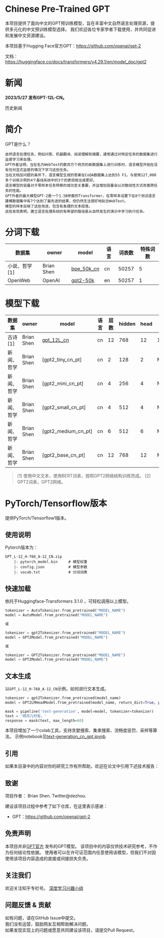 # Chinese Pre-Trained GPT

本项目提供了面向中文的GPT预训练模型，旨在丰富中文自然语言处理资源，提供多元化的中文预训练模型选择。 我们欢迎各位专家学者下载使用，并共同促进和发展中文资源建设。

本项目基于Hugging Face官方GPT：https://github.com/openai/gpt-2

文档：https://huggingface.co/docs/transformers/v4.29.1/en/model_doc/gpt2

# 新闻

**2023/5/27 发布GPT-12L-CN。**

历史新闻

# 简介

GPT是什么？  
```text
自然语言处理任务，例如问答、机器翻译、阅读理解和摘要，通常通过对特定任务的数据集进行监督学习来处理。
GPT作者证明，当在名为WebText的数百万个网页的新数据集上进行训练时，语言模型开始在没有任何显式监督的情况下学习这些任务。
当在文档加问题的条件下，语言模型生成的答案在CoQA数据集上达到55 F1，与使用127,000多个训练示例的4个基线系统中的3个的表现相当或更好。
语言模型的容量对于零样本任务转移的成功至关重要，并且增加容量会以对数线性方式改善跨任务的性能。
GPT作者的最大模型GPT-2是一个1.5B参数的Transformer，在零样本设置下在8个测试语言建模数据集中有7个达到了最先进的结果，但仍然无法很好地拟合WebText。
模型的样本反映了这些改进，包含有条理的文本段落。
这些发现表明，建立语言处理系统的有希望的路径是从自然发生的演示中学习执行任务。
```
# 分词下载

| 数据集       | owner       | model        | 语言 | 词表数| 特殊词数|
|-----------|-------------|--------------|----|-----|----|
| 小说、哲学[1]  | Brian Shen  | [bpe_50k_cn] | cn |50257| 5|
| OpenWeb   | OpenAI      | [gpt2-50k]   | en | 50257| 1|


[bpe_50k_cn]: https://transformers-models.obs.cn-north-4.myhuaweicloud.com/gpt/tokenizer/bpe_50k_cn.zip
[gpt2-50k]: https://transformers-models.obs.cn-north-4.myhuaweicloud.com/gpt/tokenizer/gpt2-50k.zip

# 模型下载

| 数据集   | owner      | model                | 语言    | 层数 | hidden | head | 参数量    |
|-------|------------|----------------------|-------|----|--------|------|--------|
| 古诗[1] | Brian Shen | [gpt_12L_cn]         | cn    | 12 | 768    | 12   | 102.0M |
| 新闻、哲学 | Brian Shen | [gpt2_tiny_cn_pt]    | cn     | 2  | 128    | 2    | M |
| 新闻、哲学 | Brian Shen | [gpt2_mini_cn_pt]    | cn     | 4  | 256    | 4    | M |
| 新闻、哲学 | Brian Shen | [gpt2_small_cn_pt]   | cn     | 4  | 512    | 4    | M |
| 新闻、哲学 | Brian Shen | [gpt2_medium_cn_pt]  | cn     | 6  | 512    | 6    | M |
| 新闻、哲学 | Brian Shen | [gpt2_base_cn_pt]    | cn     | 12 | 768    | 12   | M |

[gpt_12L_cn]: https://transformers-models.obs.cn-north-4.myhuaweicloud.com/gpt/cn/pretrain/gpt2_L-12_H-768_A-12_CN.zip

> [1] 使用中文文本，使用BERT词表，按照GPT2网络结构训练而成。
> [2] GPT2词表，GPT2网络。

# PyTorch/Tensorflow版本
提供PyTorch/Tensorflow1版本。

## 使用说明
Pytorch版本为：

```
GPT_L-12_H-768_A-12_CN.zip
    |- pytorch_model.bin     # 模型权重
    |- config.json           # 模型参数
    |- vocab.txt             # 分词词表
```

## 快速加载
依托于Huggingface-Transformers 3.1.0 ，可轻松调用以上模型。
```python
tokenizer = AutoTokenizer.from_pretrained("MODEL_NAME")
model = AutoModel.from_pretrained("MODEL_NAME")

或

tokenizer = gpt2Tokenizer.from_pretrained("MODEL_NAME")
model = GPT2Model.from_pretrained("MODEL_NAME")

或

tokenizer = GPT2Tokenizer.from_pretrained("MODEL_NAME")
model = GPT2Model.from_pretrained("MODEL_NAME")
```

## 文本生成

以`GPT_L-12_H-768_A-12_CN`示例，如何进行文本生成。

```python
tokenizer = gpt2Tokenizer.from_pretrained(model_name)
model = GPT2LMHeadModel.from_pretrained(model_name, return_dict=True, pad_token_id=0)

mask = pipeline('text-generation', model=model, tokenizer=tokenizer)
text = '明月几时有，'
response = mask(text, max_length=60)
```

本项目增加了一个colab工具，支持贪婪搜索、集束搜索、流畅度惩罚、采样等算法。
示例notebook见[text-generation_cn_gpt.ipynb](colab%2Ftext-generation_cn_gpt.ipynb)

## 引用
如果本目录中的内容对你的研究工作有所帮助，欢迎在论文中引用下述技术报告：


## 致谢
项目作者： Brian Shen. Twitter@dezhou.

建设该项目过程中参考了如下仓库，在这里表示感谢：
- GPT：https://github.com/openai/gpt-2


## 免责声明
本项目并非[GPT官方](https://github.com/openai/gpt-2) 发布的GPT模型。
该项目中的内容仅供技术研究参考，不作为任何结论性依据。
使用者可以在许可证范围内任意使用该模型，但我们不对因使用该项目内容造成的直接或间接损失负责。


## 关注我们
欢迎关注知乎专栏号。
[深度学习兴趣小组](https://www.zhihu.com/column/thuil)


## 问题反馈 & 贡献
如有问题，请在GitHub Issue中提交。  
我们没有运营，鼓励网友互相帮助解决问题。  
如果发现实现上的问题或愿意共同建设该项目，请提交Pull Request。
